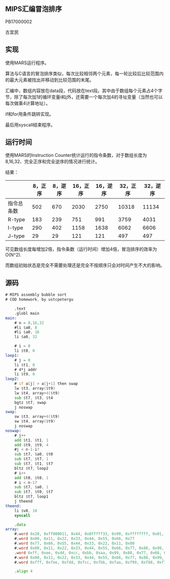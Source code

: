 ## MIPS汇编冒泡排序

PB17000002

古宜民

## 实现

使用MARS运行程序。

算法与C语言的冒泡排序类似，每次比较相邻两个元素，每一轮比较后比较范围内的最大元素被找出并移动到比较范围的末尾。

汇编中，数组内容放在data段，代码放在text段。其中由于数组每个元素占4个字节，除了每次加1的循环变量i和j外，还需要一个每次加4的寻址变量（当然也可以每次做乘4计算地址）。

if和for用条件跳转实现。

最后用syscall结束程序。

## 运行时间

使用MARS的Instruction Counter统计运行的指令条数，对于数组长度为8,16,32、完全正序和完全逆序的情况进行统计。

结果：

|            | 8，正序 | 8，逆序 | 16，正序 | 16，逆序 | 32，正序 | 32，逆序 |
| ---------- | ------- | ------- | -------- | -------- | -------- | -------- |
| 指令总条数 | 502     | 670     | 2030     | 2750     | 10318    | 11134    |
| R-type     | 183     | 239     | 751      | 991      | 3759     | 4031     |
| I-type     | 290     | 402     | 1158     | 1638     | 6062     | 6606     |
| J-type     | 29      | 29      | 121      | 121      | 497      | 497      |

可见数组长度每增加2倍，指令条数（运行时间）增加4倍，冒泡排序的效率为O(N^2). 

而数组初始状态是完全不需要处理还是完全不按顺序只会对时间产生不大的影响。

## 源码

```asm
# MIPS assembly bubble sort
# COD homework, by ustcpetergu

	.text
	.globl main
main:
	# n = 8,16,32
	#li $a0, 8
	#li $a0, 16
	li $a0, 32

	# i = 0
	li $t0, 0
loop1:
	# j = 0
	li $t1, 0
	# 4*j addr
	li $t9, 0
loop2:
	# if a[j] > a[j+1] then swap
	lw $t3, array($t9)
	lw $t4, array+4($t9)
	sub $t7, $t3, $t4
	bgtz $t7, swap
	j noswap
swap:
	sw $t3, array+4($t9)
	sw $t4, array($t9)
	j noswap
noswap:
	# j++
	add $t1, $t1, 1
	add $t9, $t9, 4
	#j < n-1-i?
	sub $t7, $a0, $t0
	sub $t7, $t7, 1
	sub $t7, $t1, $t7
	bltz $t7, loop2
	# i++
	add $t0, $t0, 1
	# i < n-1?
	sub $t7, $a0, 1
	sub $t7, $t0, $t7
	bltz $t7, loop1
	j theend
theend:
	li $v0, 10
	syscall

	.data
array:
	#.word 0x20, 0xff000011, 0x44, 0x0fffff33, 0x99, 0xffffffff, 0x01, 0x77
	#.word 0x00, 0x11, 0x22, 0x33, 0x44, 0x55, 0x66, 0x77
	#.word 0x77, 0x66, 0x55, 0x44, 0x33, 0x22, 0x11, 0x00
	#.word 0x00, 0x11, 0x22, 0x33, 0x44, 0x55, 0x66, 0x77, 0x88, 0x99, 0xaa, 0xbb, 0xcc, 0xdd, 0xee, 0xff
	.word 0xff, 0xee, 0xdd, 0xcc, 0xbb, 0xaa, 0x99, 0x88, 0x77, 0x66, 0x55, 0x44, 0x33, 0x22, 0x11, 0x00
	#.word 0x00, 0x11, 0x22, 0x33, 0x44, 0x55, 0x66, 0x77, 0x88, 0x99, 0xaa, 0xbb, 0xcc, 0xdd, 0xee, 0xff, 0xf00, 0xf11, 0xf22, 0xf33, 0xf44, 0xf55, 0xf66, 0xf77, 0xf88, 0xf99, 0xfaa, 0xfbb, 0xfcc, 0xfdd, 0xfee, 0xfff
	#.word 0xfff, 0xfee, 0xfdd, 0xfcc, 0xfbb, 0xfaa, 0xf99, 0xf88, 0xf77, 0xf66, 0xf55, 0xf44, 0xf33, 0xf22, 0xf11, 0xf00, 0xff, 0xee, 0xdd, 0xcc, 0xbb, 0xaa, 0x99, 0x88, 0x77, 0x66, 0x55, 0x44, 0x33, 0x22, 0x11, 0x00

	.align 4

```

